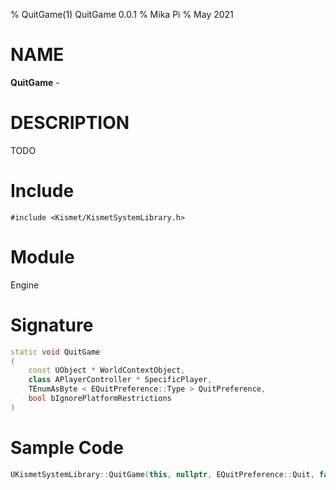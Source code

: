 % QuitGame(1) QuitGame 0.0.1
% Mika Pi
% May 2021


# NAME

**QuitGame** -

# DESCRIPTION
TODO

# Include

`#include <Kismet/KismetSystemLibrary.h>`

# Module

Engine

# Signature

```C++
static void QuitGame
(
    const UObject * WorldContextObject,
    class APlayerController * SpecificPlayer,
    TEnumAsByte < EQuitPreference::Type > QuitPreference,
    bool bIgnorePlatformRestrictions
)
```

# Sample Code
```C++
UKismetSystemLibrary::QuitGame(this, nullptr, EQuitPreference::Quit, false);
```
